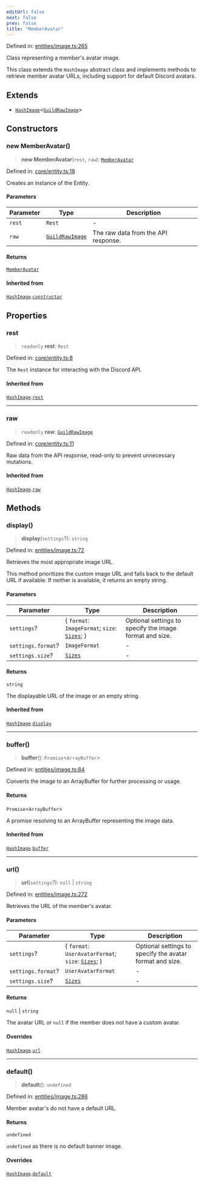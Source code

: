 ```yaml
---
editUrl: false
next: false
prev: false
title: "MemberAvatar"
---
```


Defined in: [entities/image.ts:265](https://github.com/KingsBeCattz/Kodkord/blob/d60ae5f731db3a8ab6bde538c1e575cda7085372/packages/classes/src/entities/image.ts#L265)

Class representing a member's avatar image.

This class extends the `HashImage` abstract class and implements methods to
retrieve member avatar URLs, including support for default Discord avatars.

## Extends

- [`HashImage`](/api-classes/classes/hashimage/)\<[`GuildRawImage`](/api-classes/type-aliases/guildrawimage/)\>

## Constructors

### new MemberAvatar()

> **new MemberAvatar**(`rest`, `raw`): [`MemberAvatar`](/api-classes/classes/memberavatar/)

Defined in: [core/entity.ts:18](https://github.com/KingsBeCattz/Kodkord/blob/d60ae5f731db3a8ab6bde538c1e575cda7085372/packages/classes/src/core/entity.ts#L18)

Creates an instance of the Entity.

#### Parameters

| Parameter | Type | Description |
| ------ | ------ | ------ |
| `rest` | `Rest` | - |
| `raw` | [`GuildRawImage`](/api-classes/type-aliases/guildrawimage/) | The raw data from the API response. |

#### Returns

[`MemberAvatar`](/api-classes/classes/memberavatar/)

#### Inherited from

[`HashImage`](/api-classes/classes/hashimage/).[`constructor`](/api-classes/classes/hashimage/#constructors)

## Properties

### rest

> `readonly` **rest**: `Rest`

Defined in: [core/entity.ts:8](https://github.com/KingsBeCattz/Kodkord/blob/d60ae5f731db3a8ab6bde538c1e575cda7085372/packages/classes/src/core/entity.ts#L8)

The `Rest` instance for interacting with the Discord API.

#### Inherited from

[`HashImage`](/api-classes/classes/hashimage/).[`rest`](/api-classes/classes/hashimage/#rest-1)

***

### raw

> `readonly` **raw**: [`GuildRawImage`](/api-classes/type-aliases/guildrawimage/)

Defined in: [core/entity.ts:11](https://github.com/KingsBeCattz/Kodkord/blob/d60ae5f731db3a8ab6bde538c1e575cda7085372/packages/classes/src/core/entity.ts#L11)

Raw data from the API response, read-only to prevent unnecessary mutations.

#### Inherited from

[`HashImage`](/api-classes/classes/hashimage/).[`raw`](/api-classes/classes/hashimage/#raw-1)

## Methods

### display()

> **display**(`settings`?): `string`

Defined in: [entities/image.ts:72](https://github.com/KingsBeCattz/Kodkord/blob/d60ae5f731db3a8ab6bde538c1e575cda7085372/packages/classes/src/entities/image.ts#L72)

Retrieves the most appropriate image URL.

This method prioritizes the custom image URL and falls back to the default
URL if available. If neither is available, it returns an empty string.

#### Parameters

| Parameter | Type | Description |
| ------ | ------ | ------ |
| `settings`? | \{ `format`: `ImageFormat`; `size`: [`Sizes`](/api-classes/type-aliases/sizes/); \} | Optional settings to specify the image format and size. |
| `settings.format`? | `ImageFormat` | - |
| `settings.size`? | [`Sizes`](/api-classes/type-aliases/sizes/) | - |

#### Returns

`string`

The displayable URL of the image or an empty string.

#### Inherited from

[`HashImage`](/api-classes/classes/hashimage/).[`display`](/api-classes/classes/hashimage/#display)

***

### buffer()

> **buffer**(): `Promise`\<`ArrayBuffer`\>

Defined in: [entities/image.ts:84](https://github.com/KingsBeCattz/Kodkord/blob/d60ae5f731db3a8ab6bde538c1e575cda7085372/packages/classes/src/entities/image.ts#L84)

Converts the image to an ArrayBuffer for further processing or usage.

#### Returns

`Promise`\<`ArrayBuffer`\>

A promise resolving to an ArrayBuffer representing the image data.

#### Inherited from

[`HashImage`](/api-classes/classes/hashimage/).[`buffer`](/api-classes/classes/hashimage/#buffer)

***

### url()

> **url**(`settings`?): `null` \| `string`

Defined in: [entities/image.ts:272](https://github.com/KingsBeCattz/Kodkord/blob/d60ae5f731db3a8ab6bde538c1e575cda7085372/packages/classes/src/entities/image.ts#L272)

Retrieves the URL of the member's avatar.

#### Parameters

| Parameter | Type | Description |
| ------ | ------ | ------ |
| `settings`? | \{ `format`: `UserAvatarFormat`; `size`: [`Sizes`](/api-classes/type-aliases/sizes/); \} | Optional settings to specify the avatar format and size. |
| `settings.format`? | `UserAvatarFormat` | - |
| `settings.size`? | [`Sizes`](/api-classes/type-aliases/sizes/) | - |

#### Returns

`null` \| `string`

The avatar URL or `null` if the member does not have a custom avatar.

#### Overrides

[`HashImage`](/api-classes/classes/hashimage/).[`url`](/api-classes/classes/hashimage/#url)

***

### default()

> **default**(): `undefined`

Defined in: [entities/image.ts:286](https://github.com/KingsBeCattz/Kodkord/blob/d60ae5f731db3a8ab6bde538c1e575cda7085372/packages/classes/src/entities/image.ts#L286)

Member avatar's do not have a default URL.

#### Returns

`undefined`

`undefined` as there is no default banner image.

#### Overrides

[`HashImage`](/api-classes/classes/hashimage/).[`default`](/api-classes/classes/hashimage/#default)
